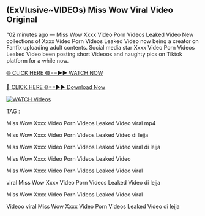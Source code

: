 ## (ExVlusive~VIDEOs) Miss Wow Viral Video Original


"02 minutes ago —  Miss Wow Xxxx Video Porn Videos Leaked Video New collections of   Xxxx Video Porn Videos Leaked Video now being a creator on Fanfix uploading adult contents. Social media star   Xxxx Video Porn Videos Leaked Video been posting short Videoos and naughty pics on Tiktok platform for a while now.


[🌐 CLICK HERE 🟢==►► WATCH NOW](https://ultra-bulletin.blogspot.com/p/ultra-bulletin-23.html)

[🔴 CLICK HERE 🌐==►► Download Now](https://ultra-bulletin.blogspot.com/p/ultra-bulletin-23.html)

[![WATCH Videos](https://i.imgur.com/dJHk4Zq.gif)](https://ultra-bulletin.blogspot.com/p/ultra-bulletin-23.html)


TAG :

Miss Wow Xxxx Video Porn Videos Leaked Video viral mp4

Miss Wow Xxxx Video Porn Videos Leaked Video di lejja

Miss Wow Xxxx Video Porn Videos Leaked Video viral di lejja

Miss Wow Xxxx Video Porn Videos Leaked Video

Miss Wow Xxxx Video Porn Videos Leaked Video viral

viral Miss Wow Xxxx Video Porn Videos Leaked Video di lejja

Miss Wow Xxxx Video Porn Videos Leaked Video viral

Videoo viral Miss Wow Xxxx Video Porn Videos Leaked Video di lejja
